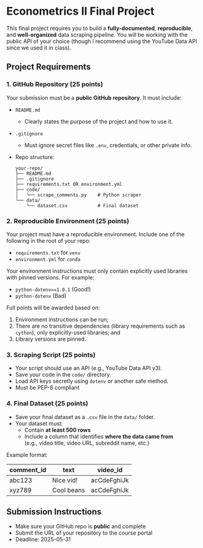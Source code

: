 # Econometrics II Final Project

This final project requires you to build a **fully-documented**, **reproducible**, and
**well-organized** data scraping pipeline. You will be working with the public API of
your choice (though I recommend using the YouTube Data API since we used it in class).

## Project Requirements

### 1. GitHub Repository (25 points)

Your submission must be a **public GitHub repository**. It must include:

- `README.md`  
  - Clearly states the purpose of the project and how to use it.

- `.gitignore`  
  - Must ignore secret files like `.env`, credentials, or other private info.

- Repo structure:
  ```
  your-repo/
  ├── README.md
  ├── .gitignore
  ├── requirements.txt OR environment.yml
  ├── code/
  │   └── scrape_comments.py    # Python scraper
  └── data/
      └── dataset.csv           # Final dataset
  ```

### 2. Reproducible Environment (25 points)

Your project must have a reproducible environment. Include one of the following in the
root of your repo:

- `requirements.txt` for `venv`
- `environment.yml` for `conda`  

Your environment instructions must only contain explicitly used libraries with pinned
versions. For example:

- `python-dotenv==1.0.1` (Good!)
- `python-dotenv` (Bad)

Full points will be awarded based on:

1. Environment instructions can be run;
2. There are no transitive dependencies (library requirements such as `cython`), only
explicitly-used libraries; and
3. Library versions are pinned.

### 3. Scraping Script (25 points)

- Your script should use an API (e.g., YouTube Data API v3).
- Save your code in the `code/` directory.
- Load API keys secretly using `dotenv` or another safe method.
- Must be PEP-8 compliant

### 4. Final Dataset (25 points)

- Save your final dataset as a `.csv` file in the `data/` folder.
- Your dataset must:
  - Contain **at least 500 rows**
  - Include a column that identifies **where the data came from**  
    (e.g., video title, video URL, subreddit name, etc.)

Example format:

| comment_id | text       | video_id        |
|------------|------------|-----------------|
| abc123     | Nice vid!  | acCdeFghiJk     |
| xyz789     | Cool beans | acCdeFghiJk     |

## Submission Instructions

- Make sure your GitHub repo is **public** and complete
- Submit the URL of your repository to the course portal
- Deadline: 2025-05-31